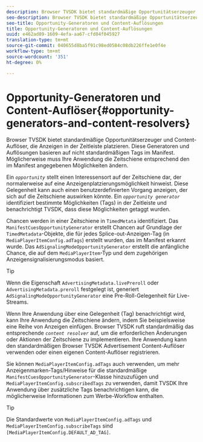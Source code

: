 ```yaml
---
description: Browser TVSDK bietet standardmäßige Opportunitätserzeuger und Content-Auflöser, die Anzeigen in der Zeitleiste platzieren. Diese Generatoren und Auflösungen basieren auf nicht standardmäßigen Tags im Manifest. Möglicherweise muss Ihre Anwendung die Zeitschiene entsprechend den im Manifest angegebenen Möglichkeiten ändern.
seo-description: Browser TVSDK bietet standardmäßige Opportunitätserzeuger und Content-Auflöser, die Anzeigen in der Zeitleiste platzieren. Diese Generatoren und Auflösungen basieren auf nicht standardmäßigen Tags im Manifest. Möglicherweise muss Ihre Anwendung die Zeitschiene entsprechend den im Manifest angegebenen Möglichkeiten ändern.
seo-title: Opportunity-Generatoren und Content-Auflösungen
title: Opportunity-Generatoren und Content-Auflösungen
uuid: e462ad89-1609-4efa-aa67-cfd04f045927
translation-type: tm+mt
source-git-commit: 040655d8ba5f91c98ed0584c08db226ffe1e0f4e
workflow-type: tm+mt
source-wordcount: '351'
ht-degree: 0%

---
```



# Opportunity-Generatoren und Content-Auflöser{#opportunity-generators-and-content-resolvers}

Browser TVSDK bietet standardmäßige Opportunitätserzeuger und Content-Auflöser, die Anzeigen in der Zeitleiste platzieren. Diese Generatoren und Auflösungen basieren auf nicht standardmäßigen Tags im Manifest. Möglicherweise muss Ihre Anwendung die Zeitschiene entsprechend den im Manifest angegebenen Möglichkeiten ändern.

Ein *`opportunity`* stellt einen Interessensort auf der Zeitschiene dar, der normalerweise auf eine Anzeigenplatzierungsmöglichkeit hinweist. Diese Gelegenheit kann auch einen benutzerdefinierten Vorgang anzeigen, der sich auf die Zeitschiene auswirken könnte. Ein *`opportunity generator`* identifiziert bestimmte Möglichkeiten (Tags) in der Zeitleiste und benachrichtigt TVSDK, dass diese Möglichkeiten getaggt wurden.

Chancen werden in einer Zeitschiene in `TimedMetata` identifiziert. Das `ManifestCuesOpportunityGenerator` erstellt Chancen auf Grundlage der `TimedMetadata`-Objekte, die für jedes Splice-out-Anzeigen-Tag (in `MediaPlayerItemConfig.adTags`) erstellt wurden, das im Manifest erkannt wurde. Das `AdSignalingModeOpportunityGenerator` erstellt die anfängliche Chance, die auf dem `MediaPlayerItem`-Typ und dem zugehörigen Anzeigensignalisierungsmodus basiert.

>[!TIP]
>
>Wenn die Eigenschaft `AdvertisingMetadata.livePreroll` oder `AdvertisingMetadata.preroll` festgelegt ist, generiert `AdSignalingModeOpportunityGenerator` eine Pre-Roll-Gelegenheit für Live-Streams.

Wenn Ihre Anwendung über eine Gelegenheit (Tag) benachrichtigt wird, kann Ihre Anwendung die Zeitschiene ändern, indem Sie beispielsweise eine Reihe von Anzeigen einfügen. Browser TVSDK ruft standardmäßig das entsprechende *`content resolver`* auf, um die erforderlichen Änderungen oder Aktionen der Zeitschiene zu implementieren. Ihre Anwendung kann den standardmäßigen Browser TVSDK Advertisement Content-Auflöser verwenden oder einen eigenen Content-Auflöser registrieren.

Sie können `MediaPlayerItemConfig.adTags` auch verwenden, um mehr Anzeigenmarken-Tags/Hinweise für die standardmäßige `ManifestCuesOpportunityGenerator`-Klasse hinzuzufügen und `MediaPlayerItemConfig.subscribedTags` zu verwenden, damit TVSDK Ihre Anwendung über zusätzliche Tags benachrichtigen kann, die möglicherweise Informationen zum Werbe-Workflow enthalten.

>[!TIP]
>
>Die Standardwerte von `MediaPlayerItemConfig.adTags` und `MediaPlayerItemConfig.subscribeTags` sind `[MediaPlayerItemConfig.DEFAULT_AD_TAG]`.

